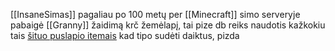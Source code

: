 [[InsaneSimas]] pagaliau po 100 metų per [[Minecraft]] simo serveryje pabaigė [[Granny]] žaidimą krč žemėlapį, tai pize db reiks naudotis kažkokiu tais [šituo puslapio itemais](https://granny.fandom.com/wiki/Item_Locations "https://granny.fandom.com/wiki/Item_Locations") kad tipo sudėti daiktus, pizda